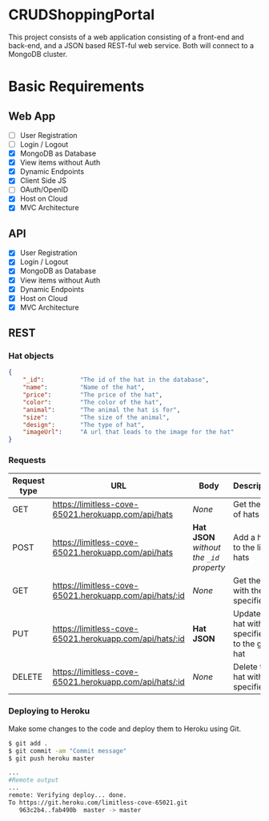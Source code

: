 # CRUDShoppingPortal

This project consists of a web application consisting of a front-end and back-end, and a JSON based REST-ful web service. Both will connect to a MongoDB cluster.


# Basic Requirements
## Web App
- [ ] User Registration
- [ ] Login / Logout
- [x] MongoDB as Database
- [x] View items without Auth
- [x] Dynamic Endpoints
- [x] Client Side JS
- [ ] OAuth/OpenID
- [x] Host on Cloud
- [x] MVC Architecture

## API
- [x] User Registration
- [x] Login / Logout
- [x] MongoDB as Database
- [x] View items without Auth
- [x] Dynamic Endpoints
- [x] Host on Cloud
- [x] MVC Architecture

## REST

### Hat objects

```json
{
    "_id":          "The id of the hat in the database",
    "name":         "Name of the hat",
    "price":        "The price of the hat",
    "color":        "The color of the hat",
    "animal":       "The animal the hat is for",
    "size":         "The size of the animal",
    "design":       "The type of hat",
    "imageUrl":     "A url that leads to the image for the hat"
}
```

### Requests

| Request type | URL | Body | Description |
|-|-------|---|----|
| GET | <https://limitless-cove-65021.herokuapp.com/api/hats> | *None* | Get the list of hats |
| POST | <https://limitless-cove-65021.herokuapp.com/api/hats> | **Hat JSON** *without the `_id` property* | Add a hat to the list of hats |
| GET | <https://limitless-cove-65021.herokuapp.com/api/hats/:id> | *None* | Get the hat with the specified id |
| PUT | <https://limitless-cove-65021.herokuapp.com/api/hats/:id> | **Hat JSON** | Update the hat with the specified id to the given hat |
| DELETE | <https://limitless-cove-65021.herokuapp.com/api/hats/:id> | *None* | Delete the hat with the specified id |

### Deploying to Heroku

Make some changes to the code and deploy them to Heroku using Git.

```bash
$ git add .
$ git commit -am "Commit message"
$ git push heroku master

...
#Remote output
...
remote: Verifying deploy... done.
To https://git.heroku.com/limitless-cove-65021.git
   963c2b4..fab490b  master -> master

```

